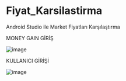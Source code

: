 # Fiyat_Karsilastirma
Android Studio ile Market Fiyatları Karşılaştırma



MONEY GAIN GİRİŞ


![image](https://user-images.githubusercontent.com/53115743/119226470-f25dbe00-bb11-11eb-9bec-cf54f9b8e812.png)



KULLANICI GİRİŞİ


![image](https://user-images.githubusercontent.com/53115743/119226464-e2de7500-bb11-11eb-84c6-8697819f663c.png)
